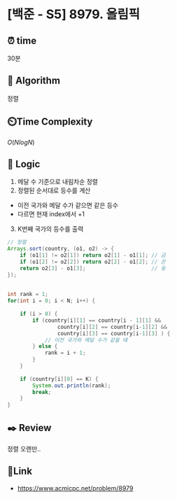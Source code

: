 # [백준 - S5] 8979. 올림픽
 
## ⏰  **time**
30분

## :pushpin: **Algorithm**
정렬

## ⏲️**Time Complexity**
$O(NlogN)$

## :round_pushpin: **Logic**

1. 메달 수 기준으로 내림차순 정렬
2. 정렬된 순서대로 등수를 계산
  - 이전 국가와 메달 수가 같으면 같은 등수
  - 다르면 현재 index에서 +1
3. K번째 국가의 등수를 출력


```java
// 정렬
Arrays.sort(country, (o1, o2) -> {
    if (o1[1] != o2[1]) return o2[1] - o1[1]; // 금
    if (o1[2] != o2[2]) return o2[2] - o1[2]; // 은
    return o2[3] - o1[3];                     // 동
});
		
	
int rank = 1;
for(int i = 0; i < N; i++) {
			
	if (i > 0) {
		if (country[i][1] == country[i - 1][1] &&
				country[i][2] == country[i-1][2] &&
				country[i][3] == country[i-1][3] ) {
			// 이전 국가와 메달 수가 같을 때
		} else {
			rank = i + 1;
		}
	}
		
	if (country[i][0] == K) {
		System.out.println(rank);
		break;
	}
}
```

## :black_nib: **Review**
정렬 오랜만..

## 📡**Link**
- https://www.acmicpc.net/problem/8979
